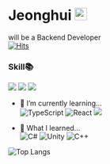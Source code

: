 # Jeonghui <img src="https://raw.githubusercontent.com/Tarikul-Islam-Anik/Animated-Fluent-Emojis/master/Emojis/Hand%20gestures/Hand%20with%20Fingers%20Splayed%20Light%20Skin%20Tone.png" alt="Hand with Fingers Splayed Light Skin Tone" width="25" height="25" /> 
will be a Backend Developer <br>
 [![Hits](https://hits.seeyoufarm.com/api/count/incr/badge.svg?url=https%3A%2F%2Fgithub.com%2Fslonue%2Fhit-counter&count_bg=%2379C83D&title_bg=%23555555&icon=&icon_color=%23E7E7E7&title=hits&edge_flat=false)](https://hits.seeyoufarm.com)

  
### Skill📚
<img src="https://img.shields.io/badge/java-%23ED8B00.svg?style=for-the-badge&logo=openjdk&logoColor=white"> <img src="https://img.shields.io/badge/spring-%236DB33F.svg?style=for-the-badge&logo=spring&logoColor=white">  <img src="https://img.shields.io/badge/mysql-4479A1?style=for-the-badge&logo=mysql&logoColor=white"> 

- 🌱 I’m currently learning... <br>
![TypeScript](https://img.shields.io/badge/typescript-%23007ACC.svg?style=for-the-badge&logo=typescript&logoColor=white) ![React](https://img.shields.io/badge/react-%2320232a.svg?style=for-the-badge&logo=react&logoColor=%2361DAFB) <img src="https://img.shields.io/badge/spring-%236DB33F.svg?style=for-the-badge&logo=spring&logoColor=white">

- 🌱 What I learned...<br>
![C#](https://img.shields.io/badge/c%23-%23239120.svg?style=for-the-badge&logo=csharp&logoColor=white)
![Unity](https://img.shields.io/badge/unity-%23000000.svg?style=for-the-badge&logo=unity&logoColor=white)
![C++](https://img.shields.io/badge/c++-%2300599C.svg?style=for-the-badge&logo=c%2B%2B&logoColor=white)

![Top Langs](https://github-readme-stats.vercel.app/api/top-langs/?username=leejjeonghui&layout=compact)
